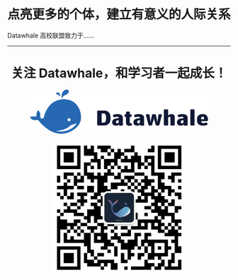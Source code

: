 # 点亮更多的个体，建立有意义的人际关系

Datawhale 高校联盟致力于……

---

<div align="center">
<h1>关注 Datawhale，和学习者一起成长！</h1>
<a href="https://datawhale.club/" target="_blank"><img style="height: 100px; " src="./images/datawhale_logo.png"></a>
</div>
<p></p>
<div align="center">
<a href="https://mp.weixin.qq.com/s/dndXMp52neU6J5lBjlvvQw" target="_blank"><img style="height: 300px; " src="./images/datawhale_wechat_qrcode.jpeg"></a>
</div>